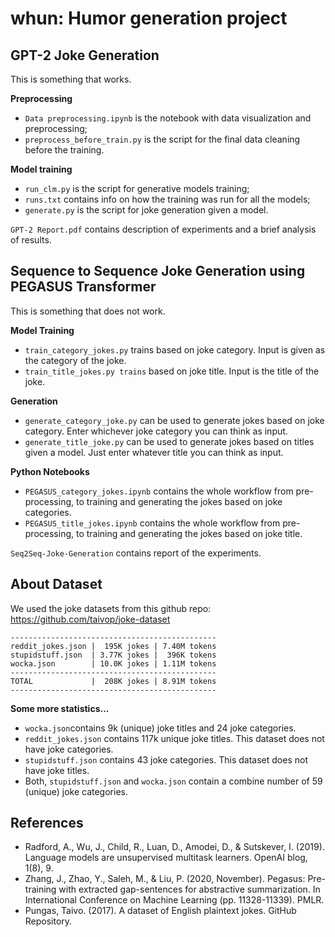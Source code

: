 # whun: Humor generation project
## GPT-2 Joke Generation
This is something that works.

**Preprocessing**
* `Data preprocessing.ipynb` is the notebook with data visualization and preprocessing;
* `preprocess_before_train.py` is the script for the final data cleaning before the training.

**Model training**
* `run_clm.py` is the script for generative models training;
* `runs.txt` contains info on how the training was run for all the models;
* `generate.py` is the script for joke generation given a model.

`GPT-2 Report.pdf` contains description of experiments and a brief analysis of results.

## Sequence to Sequence Joke Generation using PEGASUS Transformer
This is something that does not work. 

**Model Training**
* `train_category_jokes.py` trains based on joke category. Input is given as the category of the joke.
* `train_title_jokes.py trains` based on joke title. Input is the title of the joke. 

**Generation**
* `generate_category_joke.py` can be used to generate jokes based on joke category. Enter whichever joke category you can think as input.
* `generate_title_joke.py` can be used to generate jokes based on titles given a model. Just enter whatever title you can think as input.

**Python Notebooks**
* `PEGASUS_category_jokes.ipynb` contains the whole workflow from pre-processing, to training and generating the jokes based on joke categories.
* `PEGASUS_title_jokes.ipynb` contains the whole workflow from pre-processing, to training and generating the jokes based on joke title.

`Seq2Seq-Joke-Generation` contains report of the experiments.

## About Dataset

We used the joke datasets from this github repo: https://github.com/taivop/joke-dataset

```
----------------------------------------------
reddit_jokes.json |  195K jokes | 7.40M tokens
stupidstuff.json  | 3.77K jokes |  396K tokens
wocka.json        | 10.0K jokes | 1.11M tokens
----------------------------------------------
TOTAL             |  208K jokes | 8.91M tokens
----------------------------------------------
```

**Some more statistics...**

* `wocka.json`contains 9k (unique) joke titles and 24 joke categories.
* `reddit_jokes.json` contains 117k unique joke titles. This dataset does not have joke categories.
* `stupidstuff.json` contains 43 joke categories. This dataset does not have joke titles.
* Both, `stupidstuff.json` and `wocka.json` contain a combine number of 59 (unique) joke categories.

## References

* Radford, A., Wu, J., Child, R., Luan, D., Amodei, D., & Sutskever, I. (2019). Language models are unsupervised multitask learners. OpenAI blog, 1(8), 9.
* Zhang, J., Zhao, Y., Saleh, M., & Liu, P. (2020, November). Pegasus: Pre-training with extracted gap-sentences for abstractive summarization. In International Conference on Machine Learning (pp. 11328-11339). PMLR.
* Pungas, Taivo. (2017). A dataset of English plaintext jokes. GitHub Repository.
